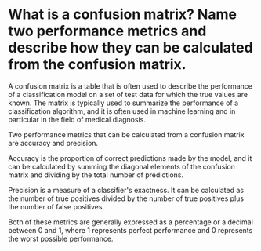 
# What is a confusion matrix? Name two performance metrics and describe how they can be calculated from the confusion matrix.

A confusion matrix is a table that is often used to describe the performance of a classification model on a set of test data for which the true values are known. The matrix is typically used to summarize the performance of a classification algorithm, and it is often used in machine learning and in particular in the field of medical diagnosis.

Two performance metrics that can be calculated from a confusion matrix are accuracy and precision.

Accuracy is the proportion of correct predictions made by the model, and it can be calculated by summing the diagonal elements of the confusion matrix and dividing by the total number of predictions.

Precision is a measure of a classifier's exactness. It can be calculated as the number of true positives divided by the number of true positives plus the number of false positives.

Both of these metrics are generally expressed as a percentage or a decimal between 0 and 1, where 1 represents perfect performance and 0 represents the worst possible performance.
